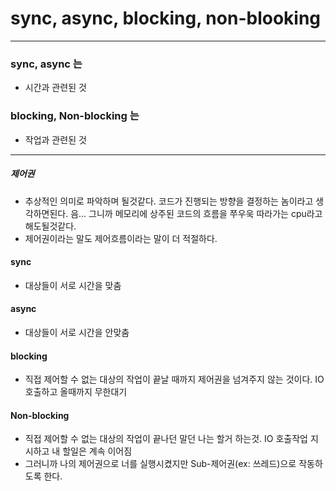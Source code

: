 # sync, async, blocking, non-blooking
---
### sync, async 는
* 시간과 관련된 것
### blocking, Non-blocking 는
* 작업과 관련된 것
---
##### 제어권
* 추상적인 의미로 파악하며 될것같다. 코드가 진행되는 방향을 결정하는 놈이라고 생각하면된다. 음... 그니까 메모리에 상주된 코드의 흐름을 쭈우욱 따라가는 cpu라고 해도될것같다.
* 제어권이라는 말도 제어흐름이라는 말이 더 적절하다.
#### sync
* 대상들이 서로 시간을 맞춤
#### async
* 대상들이 서로 시간을 안맞춤
#### blocking
* 직접 제어할 수 없는 대상의 작업이 끝날 때까지 제어권을 넘겨주지 않는 것이다. IO 호출하고 올때까지 무한대기
#### Non-blocking
* 직접 제어할 수 없는 대상의 작업이 끝나던 말던 나는 할거 하는것. IO 호출작업 지시하고 내 할일은 계속 이어짐
* 그러니까 나의 제어권으로 너를 실행시켰지만 Sub-제어권(ex: 쓰레드)으로 작동하도록 한다.
